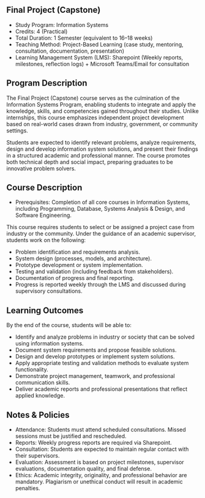 ## Final Project (Capstone)

- Study Program: Information Systems
- Credits: 4 (Practical)
- Total Duration: 1 Semester (equivalent to 16–18 weeks)
- Teaching Method: Project-Based Learning (case study, mentoring, consultation, documentation, presentation)
- Learning Management System (LMS): Sharepoint (Weekly reports, milestones, reflection logs) + Microsoft Teams/Email for consultation

## Program Description

The Final Project (Capstone) course serves as the culmination of the Information Systems Program, enabling students to integrate and apply the knowledge, skills, and competencies gained throughout their studies. Unlike internships, this course emphasizes independent project development based on real-world cases drawn from industry, government, or community settings.

Students are expected to identify relevant problems, analyze requirements, design and develop information system solutions, and present their findings in a structured academic and professional manner. The course promotes both technical depth and social impact, preparing graduates to be innovative problem solvers.

## Course Description

- Prerequisites: Completion of all core courses in Information Systems, including Programming, Database, Systems Analysis & Design, and Software Engineering.

This course requires students to select or be assigned a project case from industry or the community. Under the guidance of an academic supervisor, students work on the following:

- Problem identification and requirements analysis.
- System design (processes, models, and architecture).
- Prototype development or system implementation.
- Testing and validation (including feedback from stakeholders).
- Documentation of progress and final reporting.
- Progress is reported weekly through the LMS and discussed during supervisory consultations.

## Learning Outcomes

By the end of the course, students will be able to:

- Identify and analyze problems in industry or society that can be solved using information systems.
- Document system requirements and propose feasible solutions.
- Design and develop prototypes or implement system solutions.
- Apply appropriate testing and validation methods to evaluate system functionality.
- Demonstrate project management, teamwork, and professional communication skills.
- Deliver academic reports and professional presentations that reflect applied knowledge.

## Notes & Policies

- Attendance: Students must attend scheduled consultations. Missed sessions must be justified and rescheduled.
- Reports: Weekly progress reports are required via Sharepoint.
- Consultation: Students are expected to maintain regular contact with their supervisors.
- Evaluation: Assessment is based on project milestones, supervisor evaluations, documentation quality, and final defense.
- Ethics: Academic integrity, originality, and professional behavior are mandatory. Plagiarism or unethical conduct will result in academic penalties.